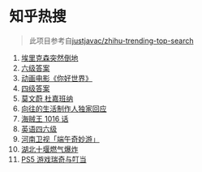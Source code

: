 # 知乎热搜

> 此项目参考自[justjavac/zhihu-trending-top-search](https://github.com/justjavac/zhihu-trending-top-search/blob/main/utils.ts)

<!-- BEGIN -->
  <!-- 最后更新时间:Sun Jun 13 2021 05:13:19 GMT+0000 (Coordinated Universal Time) -->
  1. [埃里克森突然倒地](https://www.zhihu.com/search?q=埃里克森)
1. [六级答案](https://www.zhihu.com/search?q=六级答案)
1. [动画电影《你好世界》](https://www.zhihu.com/search?q=你好世界)
1. [四级答案](https://www.zhihu.com/search?q=四级答案)
1. [莫文蔚 杜嘉班纳](https://www.zhihu.com/search?q=莫文蔚)
1. [向往的生活制作人独家回应](https://www.zhihu.com/search?q=向往的生活)
1. [海贼王 1016 话](https://www.zhihu.com/search?q=海贼王)
1. [英语四六级](https://www.zhihu.com/search?q=四六级)
1. [河南卫视「端午奇妙游」](https://www.zhihu.com/search?q=端午奇妙游)
1. [湖北十堰燃气爆炸](https://www.zhihu.com/search?q=十堰燃气爆炸)
1. [PS5 游戏瑞奇与叮当](https://www.zhihu.com/search?q=瑞奇与叮当)
  <!-- END -->